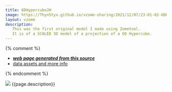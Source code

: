 ```yaml
---
title: 6DHypercubeJH
image: https://ThynStyx.github.io/vzome-sharing/2021/12/07/23-01-02-6DHypercubeJH/6DHypercubeJH.png
layout: vzome
description:
   This was the first original model I made using Zometool. 
   It is of a SCALED 3D model of a projection of a 6D Hypercube.
---
```


{% comment %}
 - [***web page generated from this source***][post]
 - [data assets and more info][github]

[post]: <https://ThynStyx.github.io/vzome-sharing/2021/12/07/6DHypercubeJH-23-01-02.html>
[github]: <https://github.com/ThynStyx/vzome-sharing/tree/main/2021/12/07/23-01-02-6DHypercubeJH/>
{% endcomment %}

<vzome-viewer style="width: 100%; height: 65vh;"
       src="https://ThynStyx.github.io/vzome-sharing/2021/12/07/23-01-02-6DHypercubeJH/6DHypercubeJH.vZome" >
  <img src="https://ThynStyx.github.io/vzome-sharing/2021/12/07/23-01-02-6DHypercubeJH/6DHypercubeJH.png" />
 {{page.description}}
</vzome-viewer>
